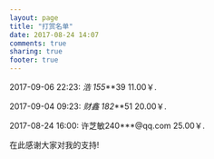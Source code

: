 ```yaml
---
layout: page
title: "打赏名单"
date: 2017-08-24 14:07
comments: true
sharing: true
footer: true
---
```


2017-09-06 22:23: *浩 155***39  11.00￥.

2017-09-04 09:23: *财鑫 182***51  20.00￥.

2017-08-24 16:00: 许芝敏240***@qq.com  25.00￥.  

在此感谢大家对我的支持!